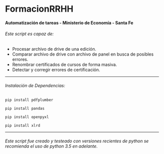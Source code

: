 # FormacionRRHH
#### Automatización de tareas - Ministerio de Economía - Santa Fe

###### Este script es capaz de:
- Procesar archivo de drive de una edición.
- Comparar archivo de drive con archivo de panel en busca de posibles errores.
- Renombrar certificados de cursos de forma masiva.
- Detectar y corregir errores de certificación.

------------


###### Instalación de Dependencias:
`pip install pdfplumber`

`pip install pandas`

`pip install openpyxl`

`pip install xlrd`


------------

###### Este script fue creado y testeado con versiones recientes de python se recomienda el uso de python 3.5 en adelante.



